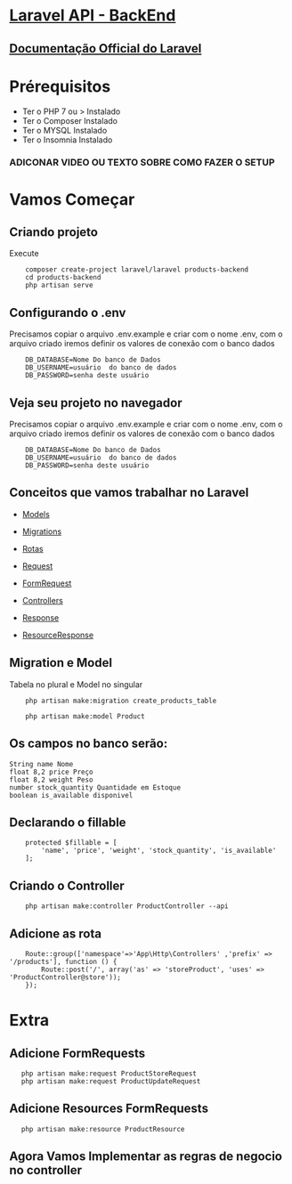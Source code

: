 # [Laravel API - BackEnd](https://tiagomatos.com/lp/curso-laravel-api-vue-js-spa/)

## [Documentação Official do Laravel](https://laravel.com/docs/8.x)


# Prérequisitos
 - Ter o PHP 7 ou > Instalado
 - Ter o Composer Instalado
 - Ter o MYSQL Instalado
 - Ter o Insomnia Instalado

###  ADICONAR VIDEO OU TEXTO SOBRE COMO FAZER O SETUP


# Vamos Começar

## Criando projeto
Execute
```
    composer create-project laravel/laravel products-backend
    cd products-backend
    php artisan serve
```

## Configurando o .env

Precisamos copiar o arquivo  .env.example e criar com o nome .env, com o arquivo criado iremos definir os valores de conexão com o banco dados

```
    DB_DATABASE=Nome Do banco de Dados
    DB_USERNAME=usuário  do banco de dados
    DB_PASSWORD=senha deste usuário    
```


## Veja seu projeto no navegador

Precisamos copiar o arquivo  .env.example e criar com o nome .env, com o arquivo criado iremos definir os valores de conexão com o banco dados

```
    DB_DATABASE=Nome Do banco de Dados
    DB_USERNAME=usuário  do banco de dados
    DB_PASSWORD=senha deste usuário    
```

## Conceitos que vamos trabalhar no Laravel

- [Models](https://laravel.com/docs/8.x/eloquent#generating-model-classes)
- [Migrations](https://laravel.com/docs/8.x/migrations#introduction)

- [Rotas](https://laravel.com/docs/8.x/routing)
- [Request](https://laravel.com/docs/8.x/requests#accessing-the-request)
- [FormRequest](https://laravel.com/docs/8.x/requests#accessing-the-request)
- [Controllers](https://laravel.com/docs/8.x/controllers)
- [Response](https://laravel.com/docs/8.x/requests#accessing-the-request)
- [ResourceResponse](https://laravel.com/docs/8.x/eloquent-resources#introduction)

## Migration e Model
Tabela no plural e Model no singular
```
    php artisan make:migration create_products_table
```
```
    php artisan make:model Product
```

## Os campos no banco serão:
    String name Nome 
    float 8,2 price Preço
    float 8,2 weight Peso
    number stock_quantity Quantidade em Estoque
    boolean is_available disponivel


## Declarando o fillable
```
    protected $fillable = [
        'name', 'price', 'weight', 'stock_quantity', 'is_available'
    ];
```

## Criando o Controller
```
    php artisan make:controller ProductController --api
```

## Adicione as rota
```
    Route::group(['namespace'=>'App\Http\Controllers' ,'prefix' => '/products'], function () {
        Route::post('/', array('as' => 'storeProduct', 'uses' => 'ProductController@store'));
    });
```

# Extra
## Adicione FormRequests
```
   php artisan make:request ProductStoreRequest
   php artisan make:request ProductUpdateRequest
```

## Adicione Resources FormRequests
```
   php artisan make:resource ProductResource
```


## Agora Vamos Implementar as regras de negocio no controller